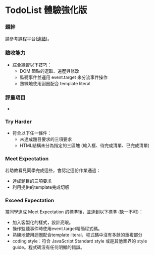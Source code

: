 # TodoList 體驗強化版

### 題幹
請參考課程平台([連結](https://lighthouse.alphacamp.co/courses/41/assignments/1257))。

### 驗收能力
* 綜合練習以下技巧：
  * DOM 節點的選取、遍歷與修改
  * 監聽事件並運用 event.target 來分流事件操作
  * 熟練地使用迴圈配合 template literal
### 評量項目
* 
### Try Harder
* 符合以下任一條件：
  * 未達成題目要求的三項要求
  * HTML結構未分為指定的三區塊 (輸入框、待完成清單、已完成清單)
### Meet Expectation
若助教看見同學完成這些，會認定這份作業通過：
* 達成題目的三項要求
* 利用提供的template完成切版 
### Exceed Expectation
當同學達成 Meet Expectation 的標準後，並達到以下標準 (缺一不可)：
* 加入客製化的樣式，設計亮眼。
* 操作監聽事件時使用event.target精簡程式碼。
* 熟練地使用迴圈配合template literal，程式碼中沒有多餘的重複部分
* coding style：符合 JavaScript Standard style 或是其他業界的 style guide。程式碼沒有任何明顯的錯誤。
